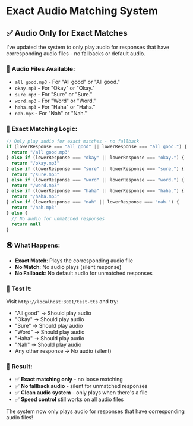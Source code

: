 # Exact Audio Matching System

## ✅ **Audio Only for Exact Matches**

I've updated the system to only play audio for responses that have corresponding audio files - no fallbacks or default audio.

### 🎵 **Audio Files Available**:

- `all good.mp3` - For "All good" or "All good."
- `okay.mp3` - For "Okay" or "Okay."
- `sure.mp3` - For "Sure" or "Sure."
- `word.mp3` - For "Word" or "Word."
- `haha.mp3` - For "Haha" or "Haha."
- `nah.mp3` - For "Nah" or "Nah."

### 🎯 **Exact Matching Logic**:

```typescript
// Only play audio for exact matches - no fallback
if (lowerResponse === "all good" || lowerResponse === "all good.") {
  return "/all good.mp3"
} else if (lowerResponse === "okay" || lowerResponse === "okay.") {
  return "/okay.mp3"
} else if (lowerResponse === "sure" || lowerResponse === "sure.") {
  return "/sure.mp3"
} else if (lowerResponse === "word" || lowerResponse === "word.") {
  return "/word.mp3"
} else if (lowerResponse === "haha" || lowerResponse === "haha.") {
  return "/haha.mp3"
} else if (lowerResponse === "nah" || lowerResponse === "nah.") {
  return "/nah.mp3"
} else {
  // No audio for unmatched responses
  return null
}
```

### 🔇 **What Happens**:

- **Exact Match**: Plays the corresponding audio file
- **No Match**: No audio plays (silent response)
- **No Fallback**: No default audio for unmatched responses

### 🧪 **Test It**:

Visit `http://localhost:3001/test-tts` and try:
- "All good" → Should play audio
- "Okay" → Should play audio  
- "Sure" → Should play audio
- "Word" → Should play audio
- "Haha" → Should play audio
- "Nah" → Should play audio
- Any other response → No audio (silent)

### 🎉 **Result**:

- ✅ **Exact matching only** - no loose matching
- ✅ **No fallback audio** - silent for unmatched responses
- ✅ **Clean audio system** - only plays when there's a file
- ✅ **Speed control** still works on all audio files

The system now only plays audio for responses that have corresponding audio files!
